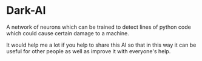 # Dark-AI
A network of neurons which can be trained to detect lines of python code which could cause certain damage to a machine.

It would help me a lot if you help to share this AI so that in this way it can be useful for other people as well as improve it with everyone's help.
